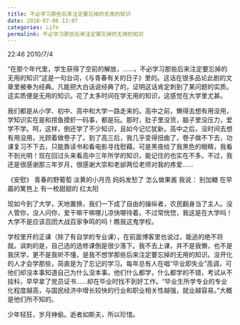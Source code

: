 ```yaml
---
title: 不必学习那些后来注定要忘掉的无用的知识 
date: 2010-07-06 13:07
categories: Life
permalink: 不必学习那些后来注定要忘掉的无用的知识
---
```


22:46 2010/7/4

“在那个年代里，学生获得了空前的解放，……，不必学习那些后来注定要忘掉的无用的知识”这是一句台词，《与青春有关的日子》里的。这话在很多品论此剧的文章里被奉为经典。凡能把大白话说经典了的，证明这话肯定刺到了某问题的实质。这实质便是无用的知识。花了太多时间在学无用的知识，这感觉在大学里尤甚。

我们都是从小学、初中、高中和大学一路走来的。高中之前，懒得去想有用没用，学知识实在是和捞鱼摸虾一码事，都是玩。那时，肚子里没货，脑子里没压力，爱学不学。呵，这样，倒还学了不少知识，且如今记忆犹新。高中之后，没时间去想有用没用，光顾着做卷子了。到了高三后，我几乎变得扭曲了，卷子做不下去，功课复习不下去，只能靠读书和看电影寻找慰藉。可是黑夜给了我黑色的眼睛，我看不到光明！现在回过头来看高中三年所学的知识，能记住的也实在不多。不过，我还是很感谢那三年岁月，很感谢大崇和老邰两位老师对我的疼爱……

《安慰》
青春的野葡萄
淡黄的小月亮
妈妈发愁了
怎么做果酱
我说：
别加糖
在早晨的篱笆上
有一枚甜甜的
红太阳

现如今到了大学，天地置换，我们一下成了自由的操纵者，农民翻身当了主人。没人管你，没人问你，爱干嘛干嘛哪儿凉快哪待着。不过常恍惚，我这是在大学吗！大学不是应该百团大战百家争鸣的吗！瞧我这鬼学校。

学校里开的正课（除了有自学的专业课），在前面博客里也说过，能逃的绝不将就。讽刺的是，自己选的选修课倒是很少落下。我不去上课，并不是我懒，也不是我厌学，更不是我听不懂，是我不想学那些后来注定要忘掉的无用的知识。没开化的人才会学那些，简直是为了忘记的学习。每年总有人在唱“毕业即失业”高调，可他们却没本事知道自己为什么没本事。他们什么都学，什么都学的不错，考试从不挂科，早早拿了党员证书……却在毕业时找不到好工作。“毕业生所学专业的专业化程度越高，与国民经济中增长较快的行业和职业相关性越强，就业越容易。”大概是他们所不知的。

少年轻狂，岁月神偷。逝者如斯夫，所以珍惜。